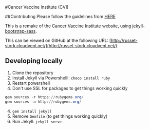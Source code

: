 #Cancer Vaccine Institute (CVI)

##Contributing
Please follow the guidelines from [HERE](/docs/CVI%20Page%20designs.pdf)

This is a remake of the [Cancer Vaccine Institute](http://www.cancervaccine.org.uk/) website, using [jekyll-bootstrap-sass](https://github.com/irmbrady/jekyll-bootstrap-sass).

This can be viewed on GitHub at the following URL: [http://russet-stork.cloudvent.net/](http://russet-stork.cloudvent.net/)

## Developing locally

1. Clone the repository
2. Install Jekyll via Powershelll: `choco install ruby`
3. Restart powershell
5. Don't use SSL for packages to get things working quickly
```powershell
gem sources -r https://rubygems.org/
gem sources -a http://rubygems.org/
```
4. `gem install jekyll`
5. Remove `Gemfile` (to get things working quickly)
4. Run Jekyll: `jekyll serve`
